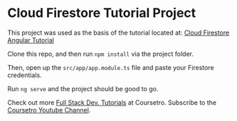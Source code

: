 # Cloud Firestore Tutorial Project

This project was used as the basis of the tutorial located at:
[Cloud Firestore Angular Tutorial](https://coursetro.com/posts/code/94/Use-Angular-with-Google's-Cloud-Firestore---Tutorial)

Clone this repo, and then run `npm install` via the project folder.

Then, open up the `src/app/app.module.ts` file and paste your Firestore credentials.

Run `ng serve` and the project should be good to go.

Check out more [Full Stack Dev. Tutorials](https://coursetro.com) at Coursetro.
Subscribe to the [Coursetro Youtube Channel](http://youtube.com/user/designcourse).